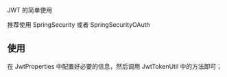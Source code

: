 JWT 的简单使用

推荐使用 SpringSecurity 或者 SpringSecurityOAuth

## 使用
在 JwtProperties 中配置好必要的信息，然后调用 JwtTokenUtil 中的方法即可；


